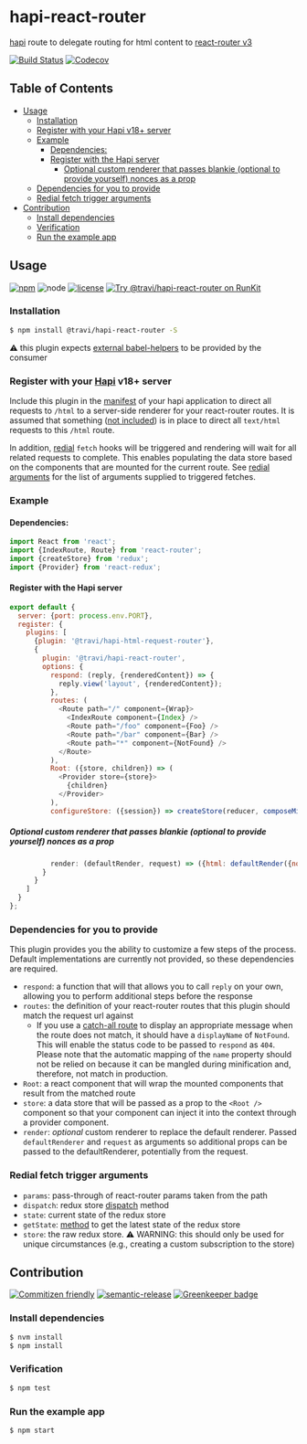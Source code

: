 # hapi-react-router

[hapi](https://hapi.dev/) route to delegate routing for html content to
[react-router v3](https://github.com/ReactTraining/react-router/tree/v3/docs)

<!--status-badges start -->

[![Build Status](https://img.shields.io/travis/travi/hapi-react-router.svg?style=flat&branch=master)](https://travis-ci.org/travi/hapi-react-router)
[![Codecov](https://img.shields.io/codecov/c/github/travi/hapi-react-router.svg)](https://codecov.io/github/travi/hapi-react-router)

<!--status-badges end -->

## Table of Contents

* [Usage](#usage)
  * [Installation](#installation)
  * [Register with your Hapi v18+ server](#register-with-your-hapi-v18-server)
  * [Example](#example)
    * [Dependencies:](#dependencies)
    * [Register with the Hapi server](#register-with-the-hapi-server)
      * [Optional custom renderer that passes blankie (optional to provide yourself) nonces as a prop](#optional-custom-renderer-that-passes-blankie-optional-to-provide-yourself-nonces-as-a-prop)
  * [Dependencies for you to provide](#dependencies-for-you-to-provide)
  * [Redial fetch trigger arguments](#redial-fetch-trigger-arguments)
* [Contribution](#contribution)
  * [Install dependencies](#install-dependencies)
  * [Verification](#verification)
  * [Run the example app](#run-the-example-app)

## Usage

<!--consumer-badges start -->

[![npm](https://img.shields.io/npm/v/@travi/hapi-react-router.svg?maxAge=2592000)](https://www.npmjs.com/package/@travi/hapi-react-router)
![node][node-badge]
[![license](https://img.shields.io/github/license/travi/hapi-react-router.svg)](LICENSE)
[![Try @travi/hapi-react-router on RunKit][runkit-badge]][runkit-link]

<!--consumer-badges end -->

### Installation

```sh
$ npm install @travi/hapi-react-router -S
```

:warning: this plugin expects [external babel-helpers](https://babeljs.io/docs/plugins/external-helpers/)
to be provided by the consumer

### Register with your [Hapi](https://hapi.dev/) v18+ server

Include this plugin in the [manifest](https://github.com/hapijs/glue) of your
hapi application to direct all requests to `/html` to a server-side renderer
for your react-router routes. It is assumed that something
([not included](https://github.com/travi/hapi-html-request-router)) is in place
to direct all `text/html` requests to this `/html` route.

In addition, [redial](https://github.com/markdalgleish/redial) `fetch` hooks
will be triggered and rendering will wait for all related requests to complete.
This enables populating the data store based on the components that are mounted
for the current route. See [redial arguments](#redial-fetch-trigger-arguments)
for the list of arguments supplied to triggered fetches.

### Example

#### Dependencies:

```javascript
import React from 'react';
import {IndexRoute, Route} from 'react-router';
import {createStore} from 'redux';
import {Provider} from 'react-redux';
```

#### Register with the Hapi server

```javascript
export default {
  server: {port: process.env.PORT},
  register: {
    plugins: [
      {plugin: '@travi/hapi-html-request-router'},
      {
        plugin: '@travi/hapi-react-router',
        options: {
          respond: (reply, {renderedContent}) => {
            reply.view('layout', {renderedContent});
          },
          routes: (
            <Route path="/" component={Wrap}>
              <IndexRoute component={Index} />
              <Route path="/foo" component={Foo} />
              <Route path="/bar" component={Bar} />
              <Route path="*" component={NotFound} />
            </Route>
          ),
          Root: ({store, children}) => (
            <Provider store={store}>
              {children}
            </Provider>
          ),
          configureStore: ({session}) => createStore(reducer, composeMiddlewares(session)),
```

##### Optional custom renderer that passes blankie (optional to provide yourself) nonces as a prop

```javascript
          render: (defaultRender, request) => ({html: defaultRender({nonces: request.plugins.blankie.nonces})})
        }
      }
    ]
  }
};
```

### Dependencies for you to provide

This plugin provides you the ability to customize a few steps of the process.
Default implementations are currently not provided, so these dependencies are
required.

* `respond`: a function that will that allows you to call `reply` on your own,
  allowing you to perform additional steps before the response
* `routes`: the definition of your react-router routes that this plugin should
  match the request url against
  * If you use a [catch-all route](https://github.com/ReactTraining/react-router/blob/c3cd9675bd8a31368f87da74ac588981cbd6eae7/upgrade-guides/v1.0.0.md#notfound-route)
    to display an appropriate message when the route does not match, it should
    have a `displayName` of `NotFound`. This will enable the status code to be
    passed to `respond` as `404`. Please note that the automatic mapping of the
    `name` property should not be relied on because it can be mangled during
    minification and, therefore, not match in production.
* `Root`: a react component that will wrap the mounted components that result
  from the matched route
* `store`: a data store that will be passed as a prop to the `<Root />`
  component so that your component can inject it into the context through a
  provider component.
* `render`: _optional_ custom renderer to replace the default renderer. Passed `defaultRenderer` and `request` as arguments so additional props can be passed to the defaultRenderer, potentially from the request.

### Redial fetch trigger arguments

* `params`: pass-through of react-router params taken from the path
* `dispatch`: redux store [dispatch](https://redux.js.org/api/store/#dispatchaction) method
* `state`: current state of the redux store
* `getState`: [method](https://redux.js.org/api/store/#getstate) to get the
  latest state of the redux store
* `store`: the raw redux store. :warning: WARNING: this should only be used for
  unique circumstances (e.g., creating a custom subscription to the store)

## Contribution

<!--contribution-badges start -->

[![Commitizen friendly](https://img.shields.io/badge/commitizen-friendly-brightgreen.svg)](http://commitizen.github.io/cz-cli/)
[![semantic-release](https://img.shields.io/badge/%20%20%F0%9F%93%A6%F0%9F%9A%80-semantic--release-e10079.svg)](https://github.com/semantic-release/semantic-release)
[![Greenkeeper badge](https://badges.greenkeeper.io/travi/hapi-react-router.svg)](https://greenkeeper.io/)

<!--contribution-badges end -->

### Install dependencies

```sh
$ nvm install
$ npm install
```

### Verification

```sh
$ npm test
```

### Run the example app

```sh
$ npm start
```

[node-badge]: https://img.shields.io/node/v/@travi/javascript-scaffolder.svg

[runkit-link]: https://npm.runkit.com/@travi/hapi-react-router

[runkit-badge]: https://badge.runkitcdn.com/@travi/hapi-react-router.svg
